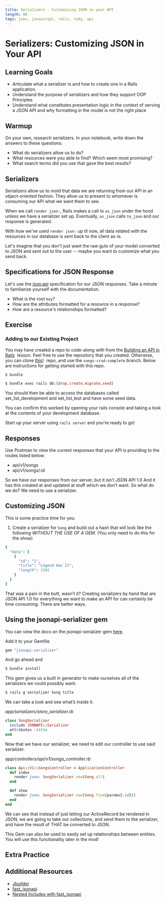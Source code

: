 ```yaml
---
title: Serializers - Customizing JSON in your API
length: 90
tags: json, javascript, rails, ruby, api
---
```

# Serializers: Customizing JSON in Your API

## Learning Goals

- Articulate what a serializer is and how to create one in a Rails application.
- Understand the purpose of serializers and how they support OOP Principles
- Understand what constitutes presentation logic in the context of serving a JSON API and why formatting in the model is not the right place

## Warmup

On your own, research serializers. In your notebook, write down the answers to these questions:

- What do serializers allow us to do?
- What resources were you able to find? Which seem most promising?
- What search terms did you use that gave the best results?

## Serializers

Serializers allow us to mold that data we are returning from our API in an object-oriented fashion. They allow us to present to whomever is consuming our API what we want them to see.

When we call `render json:`, Rails makes a call to `as_json` under the hood unless we have a serializer set up. Eventually, `as_json` calls `to_json` and our response is generated.

With how we've used `render json:` up til now, all data related with the resources in our database is sent back to the client as-is.

Let's imagine that you don't just want the raw guts of your model converted to JSON and sent out to the user -- maybe you want to customize what you send back.

## Specifications for JSON Response

Let's use the [json:api](https://jsonapi.org/) specification for our JSON responses. Take a minute to familiarize yourself with the documentation.

- What is the root `key`?
- How are the attributes formatted for a resource in a response?
- How are a resource's relationships formatted?

## Exercise

### Adding to our Existing Project

You may have created a repo to code-along with from the [Building an API in Rails](https://curriculum.turing.edu/module2/lessons/building_an_api)
 lesson. Feel free to use the repository that you created. Otherwise, you can clone [this](https://github.com/turingschool-examples/set-list-api))
 repo, and use the `songs-crud-complete` branch. Below are instructions for getting started with this repo.

```bash
$ bundle
```

```bash
$ bundle exec rails db:{drop,create,migrate,seed}
```

You should then be able to access the databases called set_list_development and set_list_test and have some seed data.

You can confirm this worked by opening your rails console and taking a look at the contents of your development database.

Start up your server using `rails server` and you're ready to go!

## Responses

Use Postman to view the current responses that your API is providing to the routes listed below:

- api/v1/songs
- api/v1/songs/:id

So we have our responses from our server, but it isn’t JSON API 1.0 And it has this created at and updated at stuff which we don’t want. So what do we do? We need to use a serializer.

## Customizing JSON

This is some practice time for you. 

1. Create a serializer for `Song` and build out a hash that will look like the following *WITHOUT THE USE OF A GEM.* (You only need to do this for the show)

```ruby
{
  "data": [
    {
      "id": "1",
      "title": "Legend Has It",
      "length": 2301
    }
  ]
}
```

That was a pain in the butt, wasn’t it? Creating serializers by hand that are JSON API 1.0 for everything we want to make an API for can certainly be time consuming. There are better ways.

## Using the jsonapi-serializer gem

You can view the docs on the jsonapi-serializer gem [here](https://github.com/jsonapi-serializer/jsonapi-serializer#installation).

Add it to your Gemfile

```ruby
gem "jsonapi-serializer"
```

And go ahead and

```bash
$ bundle install
```

This gem gives us a built in generator to make ourselves all of the serializers we could possibly want.

```bash
$ rails g serializer Song title
```

We can take a look and see what’s inside it.

*app/serializers/store_serializer.rb*

```ruby
class SongSerializer
  include JSONAPI::Serializer
  attributes :title
end
```

Now that we have our serializer, we need to edit our controller to use said serializer.

*app/controllers/api/v1/songs_controller.rb*

```ruby
class Api::V1::SongsController < ApplicationController
  def index
    render json: SongSerializer.new(Song.all)
  end

  def show
    render json: SongSerializer.new(Song.find(params[:id]))
  end
end
```

We can see that instead of just letting our ActiveRecord be rendered in JSON, we are going to take our collections, and send them to the serializer, and have the result of THAT be converted to JSON.

This Gem can also be used to easily set up relationships between entities. You will use this functionality later in the mod!

<!-- 
This syntax is a bit different from what we are used to. We use `attribute` singular, and then as a symbol we pick the name of what we want our attribute to be. We use a do end block similar to an enumerable with a block parameter. Now the block parameter, `object` is a lot like self. We get to use it for each single thing of a collection we pass to the serializer. We are essentially saying for each thing you serialize, grab the books and count them too. In this manner we can add a custom generated value for each book.

We can also have a custom static attribute like so:

*app/serializers/store_serializer.rb*

```ruby
class StoreSerializer
  include JSONAPI::Serializer
  attributes :name

  has_many :books

  attribute :num_books do |object|
    object.books.count
  end

  attribute :active do
    true
  end
end
```

Alternatively we could create a num_books method in our `Store` model and then set it as an attribute in our serializer:

*app/models/store.rb*

```ruby
class Store < ApplicationRecord
  has_many :store_books 
  has_many :books, through: :store_books
  
  def num_books
    self.books.count
  end 
end
```

*app/serializers/store_serializer.rb*

```ruby
class StoreSerializer
  include JSONAPI::Serializer
  attributes :name, :num_books

  has_many :books
  
  attribute :active do
    true
  end
end
```
 -->

<!-- Completed version of this lesson to this point is available [here](https://github.com/turingschool-examples/building_internal_apis_7/tree/customizing-json). -->

## Extra Practice

<!-- TODO, not sure what extra practice we want because we just have one model here... -->

<!-- Do what we did to `Stores`, but for `Books` now.

- Some existing fields
    - `id`, `title`, `author`, `genre`, `summary`, `num_sold`
- Some custom fields
    - `num_stores`
- A relationship
    - `stores` -->

## Additional Resources

- [Jbuilder](https://github.com/rails/jbuilder)
- [fast_jsonapi](https://github.com/Netflix/fast_jsonapi)
- [Nested Includes with fast_jsonapi](https://github.com/Netflix/fast_jsonapi/pull/152)
